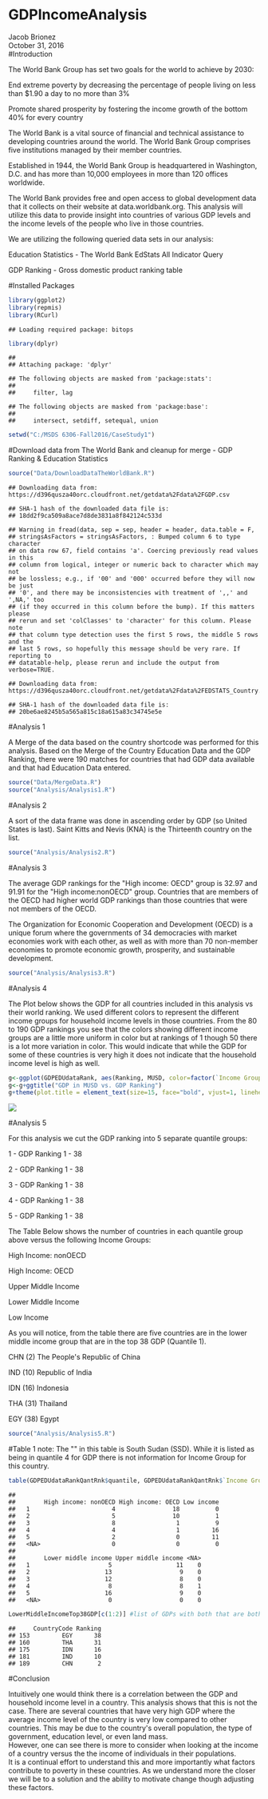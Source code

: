 # GDPIncomeAnalysis
Jacob Brionez  
October 31, 2016  
#Introduction

The World Bank Group has set two goals for the world to achieve by 2030:

End extreme poverty by decreasing the percentage of people living on less than $1.90 a day to no more than 3%

Promote shared prosperity by fostering the income growth of the bottom 40% for every country

The World Bank is a vital source of financial and technical assistance to developing countries around the world. 
The World Bank Group comprises five institutions managed by their member countries.

Established in 1944, the World Bank Group is headquartered in Washington, D.C. and has more than 10,000 employees
in more than 120 offices worldwide.

The World Bank provides free and open access to global development data that it collects on their website
at data.worldbank.org.  This analysis will utilize this data to provide insight into countries of various GDP
levels and the income levels of the people who live in those countries.  

We are utilizing the following queried data sets in our analysis:

Education Statistics - The World Bank EdStats All Indicator Query

GDP Ranking - Gross domestic product ranking table


#Installed Packages

```r
library(ggplot2)
library(repmis)
library(RCurl)
```

```
## Loading required package: bitops
```

```r
library(dplyr)
```

```
## 
## Attaching package: 'dplyr'
```

```
## The following objects are masked from 'package:stats':
## 
##     filter, lag
```

```
## The following objects are masked from 'package:base':
## 
##     intersect, setdiff, setequal, union
```

```r
setwd("C:/MSDS 6306-Fall2016/CaseStudy1")
```
#Download data from The World Bank and cleanup for merge - GDP Ranking & Education Statistics

```r
source("Data/DownloadDataTheWorldBank.R")
```

```
## Downloading data from: https://d396qusza40orc.cloudfront.net/getdata%2Fdata%2FGDP.csv
```

```
## SHA-1 hash of the downloaded data file is:
## 18dd2f9ca509a8ace7d8de3831a8f842124c533d
```

```
## Warning in fread(data, sep = sep, header = header, data.table = F,
## stringsAsFactors = stringsAsFactors, : Bumped column 6 to type character
## on data row 67, field contains 'a'. Coercing previously read values in this
## column from logical, integer or numeric back to character which may not
## be lossless; e.g., if '00' and '000' occurred before they will now be just
## '0', and there may be inconsistencies with treatment of ',,' and ',NA,' too
## (if they occurred in this column before the bump). If this matters please
## rerun and set 'colClasses' to 'character' for this column. Please note
## that column type detection uses the first 5 rows, the middle 5 rows and the
## last 5 rows, so hopefully this message should be very rare. If reporting to
## datatable-help, please rerun and include the output from verbose=TRUE.
```

```
## Downloading data from: https://d396qusza40orc.cloudfront.net/getdata%2Fdata%2FEDSTATS_Country.csv
```

```
## SHA-1 hash of the downloaded data file is:
## 20be6ae8245b5a565a815c18a615a83c34745e5e
```
#Analysis 1

A Merge of the data based on the country shortcode was performed for this analysis.
Based on the Merge of the Country Education Data and the GDP Ranking, there were 190 matches
for countries that had GDP data available and that had Education Data entered.


```r
source("Data/MergeData.R")
source("Analysis/Analysis1.R")
```
#Analysis 2

A sort of the data frame was done in ascending order by GDP (so United States is last). 
Saint Kitts and Nevis (KNA) is the Thirteenth country on the list.


```r
source("Analysis/Analysis2.R")
```
#Analysis 3

The average GDP rankings for the "High income: OECD" group is 32.97 and 91.91 for the "High income:nonOECD" group.  Countries that are
members of the OECD had higher world GDP rankings than those countries that were not members of the OECD.

The Organization for Economic Cooperation and Development (OECD) is a unique forum where the governments of 34 democracies with market 
economies work with each other, as well as with more than 70 non-member economies to promote economic growth, prosperity, and sustainable development.


```r
source("Analysis/Analysis3.R")
```


#Analysis 4

The Plot below shows the GDP for all countries included in this analysis vs their world ranking. We used different colors to
represent the different income groups for household income levels in those countries.  From the 80 to 190 GDP rankings you see
that the colors showing different income groups are a little more uniform in color but at rankings of 1 though 50 there is a lot 
more variation in color.  This would indicate that while the GDP for some of these countries is very high it does not indicate 
that the household income level is high as well.


```r
g<-ggplot(GDPEDUdataRank, aes(Ranking, MUSD, color=factor(`Income Group`)))+geom_point()
g<-g+ggtitle("GDP in MUSD vs. GDP Ranking")
g+theme(plot.title = element_text(size=15, face="bold", vjust=1, lineheight=0.6))
```

![](GDPIncomeAnalysis_files/figure-html/unnamed-chunk-7-1.png)<!-- -->


#Analysis 5

For this analysis we cut the GDP ranking into 5 separate quantile groups:

1 - GDP Ranking 1 - 38

2 - GDP Ranking 1 - 38

3 - GDP Ranking 1 - 38

4 - GDP Ranking 1 - 38

5 - GDP Ranking 1 - 38

The Table Below shows the number of countries in each quantile group above versus the following Income Groups:

High Income: nonOECD

High Income: OECD

Upper Middle Income

Lower Middle Income

Low Income

As you will notice, from the table there are five countries are in the lower middle income group that are in the top 38 GDP (Quantile 1).

CHN (2) The People's Republic of China

IND (10) Republic of India

IDN (16) Indonesia

THA (31) Thailand

EGY (38) Egypt



```r
source("Analysis/Analysis5.R")
```
#Table 1
note: The "<NA>" in this table is South Sudan (SSD). While it is listed as being in quantile 4 for GDP there is not information for Income Group for this country.

```r
table(GDPEDUdataRankQantRnk$quantile, GDPEDUdataRankQantRnk$`Income Group`, exclude = NULL)
```

```
##       
##        High income: nonOECD High income: OECD Low income
##   1                       4                18          0
##   2                       5                10          1
##   3                       8                 1          9
##   4                       4                 1         16
##   5                       2                 0         11
##   <NA>                    0                 0          0
##       
##        Lower middle income Upper middle income <NA>
##   1                      5                  11    0
##   2                     13                   9    0
##   3                     12                   8    0
##   4                      8                   8    1
##   5                     16                   9    0
##   <NA>                   0                   0    0
```

```r
LowerMiddleIncomeTop38GDP[c(1:2)] #list of GDPs with both that are both in the lower Middle income group and in top 38 GDPs
```

```
##     CountryCode Ranking
## 153         EGY      38
## 160         THA      31
## 175         IDN      16
## 181         IND      10
## 189         CHN       2
```

#Conclusion

Intuitively one would think there is a correlation between the GDP and household income level in a country.  This analysis shows that
this is not the case.  There are several countries that have very high GDP where the average income level of the country is very low compared
to other countries.  This may be due to the country's overall population, the type of government, education level, or even land mass.  
However, one can see there is more to consider when looking at the income of a country versus the the income of individuals in their populations.  
It is a continual effort to understand this and more importantly what factors contribute to poverty in these countries.  As we understand more the 
closer we will be to a solution and the ability to motivate change though adjusting these factors.


